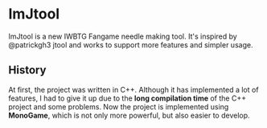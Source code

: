 # ImJtool

ImJtool is a new IWBTG Fangame needle making tool. It's inspired by @patrickgh3 jtool and works to support more features and simpler usage.

## History

At first, the project was written in C++. Although it has implemented a lot of features, I had to give it up due to the **long compilation time** of the C++ project and some problems. Now the project is implemented using **MonoGame**, which is not only more powerful, but also easier to develop.